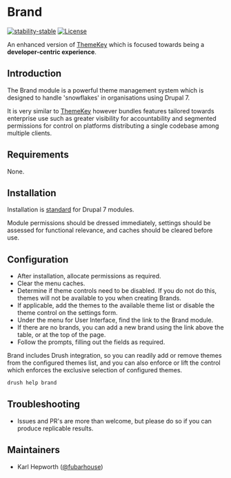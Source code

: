 # Brand

[![stability-stable](https://img.shields.io/badge/stability-stable-green.svg?style=for-the-badge)](https://github.com/orangemug/stability-badges)
[![License](https://img.shields.io/badge/License-BSD%203--Clause-blue.svg?style=for-the-badge)](https://raw.githubusercontent.com/fubarhouse/brand/master/LICENSE.txt)

An enhanced version of [ThemeKey](https://www.drupal.org/project/themekey) which is focused towards being a **developer-centric experience**.

## Introduction

The Brand module is a powerful theme management system which is designed to handle 'snowflakes' in organisations using Drupal 7.

It is very similar to [ThemeKey](https://www.drupal.org/project/themekey) however bundles features tailored towards enterprise use such as greater visibility for accountability and segmented permissions for control on platforms distributing a single codebase among multiple clients.

## Requirements

None.

## Installation

Installation is [standard](https://drupal.org/documentation/install/modules-themes/modules-7) for Drupal 7 modules.

Module permissions should be dressed immediately, settings should be assessed for functional relevance, and caches should be cleared before use. 

## Configuration

* After installation, allocate permissions as required.
* Clear the menu caches.
* Determine if theme controls need to be disabled. If you do not do this, themes will not be available to you when creating Brands.
* If applicable, add the themes to the available theme list or disable the theme control on the settings form.
* Under the menu for User Interface, find the link to the Brand module.
* If there are no brands, you can add a new brand using the link above the table, or at the top of the page.
* Follow the prompts, filling out the fields as required.

Brand includes Drush integration, so you can readily add or remove themes from the configured themes list, and you can also enforce or lift the control which enforces the exclusive selection of configured themes.

```sh
drush help brand
```

## Troubleshooting

* Issues and PR's are more than welcome, but please do so if you can produce replicable results.

## Maintainers

* Karl Hepworth ([@fubarhouse](https://twitter.com/fubarhouse))